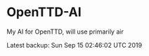 # OpenTTD-AI
My AI for OpenTTD, will use primarily air

Latest backup: Sun Sep 15 02:46:02 UTC 2019
